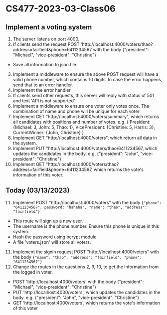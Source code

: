 # CS477-2023-03-Class06
## Implement a voting system
1. The server listens on port 4000.
2. If clients send the request POST 'http://localhost:4000/voters/thao?address=fairfield&phone=6411234567
    with the body {"president": "Michael", "vice-president": "Christine"}
* Save all information to json file.
3. Implement a middleware to ensure the above POST request will have a valid phone number, which contains 10 digits. In case the error happens, send that to an error handler.
4. Implement the error handler
5. If clients send other requests, this server will reply with status of 501 and text 'API is not supported'
6. Implement a middleware to ensure one voter only votes once. The combination of name and phone will be unique for each voter
7. Implement GET "http://localhost:4000/voters/summary", which returns all candidates with positions and number of votes. e.g. 
{
  President: {Michael: 3, John: 5, Thao: 1},
  VicePresident: {Christine: 5, Harris: 3},
  CurrentWinner: {John, Christine}
}
8. Implement GET "http://localhost:4000/voters", which return all data in the system.
9. Implement PUT "http://localhost:4000/voters/thao/6411234567, which updates the candidates in the body. e.g. {"president": "John", "vice-president": "Christine"}
10. Implement GET "http://localhost:4000/voters/thao?address=fairfield&phone=6411234567, which returns the vote's information of this voter.
## Today (03/13/2023)
11. Implement POST "http://localhost:4000/voters" with the body 
`{"phone": "6411234567", password: "hahaha", "name": "thao", "address": "fairfield"}`
* This route will sign up a new user.
* The username is the phone number. Ensure this phone is unique in this system.
* Hash the password using bcrypt module
* A file 'voters.json' will store all voters.
11. Implement the signin request POST "http://localhost:4000/voters" with the body 
`{"name": "thao", "address": "fairfield", "phone": "6411234567"}`
12. Change the routes in the questions 2, 9, 10, to get the information from the logged in voter.
* POST 'http://localhost:4000/voters' with the body {"president": "Michael", "vice-president": "Christine"}
* PUT 'http://localhost:4000/voters', which updates the candidates in the body. e.g. {"president": "John", "vice-president": "Christine"}
* GET 'http://localhost:4000/voters', which returns the vote's information of this voter
